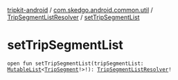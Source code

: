 [tripkit-android](../../index.md) / [com.skedgo.android.common.util](../index.md) / [TripSegmentListResolver](index.md) / [setTripSegmentList](./set-trip-segment-list.md)

# setTripSegmentList

`open fun setTripSegmentList(tripSegmentList: `[`MutableList`](https://kotlinlang.org/api/latest/jvm/stdlib/kotlin.collections/-mutable-list/index.html)`<`[`TripSegment`](../../skedgo.tripkit.routing/-trip-segment/index.md)`!>!): `[`TripSegmentListResolver`](index.md)`!`